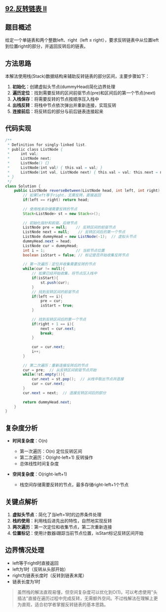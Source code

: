 ## [92.反转链表 II](https://leetcode.cn/problems/reverse-linked-list-ii/description/)

## 题目概述
给定一个单链表和两个整数left、right（left ≤ right），要求反转链表中从位置left到位置right的部分，并返回反转后的链表。

## 方法思路
本解法使用栈(Stack)数据结构来辅助反转链表的部分区间，主要步骤如下：

1. **初始化**：创建虚拟头节点(dummyHead)简化边界处理
2. **遍历定位**：找到需要反转的区间前驱节点(pre)和区间后的第一个节点(next)
3. **入栈保存**：将需要反转的节点按顺序压入栈中
4. **出栈反转**：将栈中节点依次弹出并重新连接，实现反转
5. **连接前后**：将反转后的部分与前后链表连接起来

## 代码实现

```java
/**
 * Definition for singly-linked list.
 * public class ListNode {
 *     int val;
 *     ListNode next;
 *     ListNode() {}
 *     ListNode(int val) { this.val = val; }
 *     ListNode(int val, ListNode next) { this.val = val; this.next = next; }
 * }
 */
class Solution {
    public ListNode reverseBetween(ListNode head, int left, int right) {
        // 如果left等于right，无需反转，直接返回
        if(left == right) return head;
        
        // 使用栈来存储需要反转的节点
        Stack<ListNode> st = new Stack<>();
        
        // 初始化指针和前驱、后继节点
        ListNode pre = null;    // 反转区间的前驱节点
        ListNode next = null;    // 反转区间后的第一个节点
        ListNode dummyHead = new ListNode(-1);  // 虚拟头节点
        dummyHead.next = head;
        ListNode cur = dummyHead;
        int i = 1;              // 当前节点位置
        boolean isStart = false; // 标记是否开始收集反转节点
        
        // 第一次遍历：定位并收集需要反转的节点
        while(cur != null){
            // 如果已经开始收集，将节点压入栈中
            if(isStart){
                st.push(cur);
            }
            // 找到反转区间的前驱节点
            if(left == i){
                pre = cur;
                isStart = true;
            }
            
            // 找到反转区间后的第一个节点
            if(right + 1 == i){
                next = cur.next;
                break;
            }
            
            cur = cur.next;
            i++;
        }
        
        // 第二次遍历：重新连接反转后的节点
        cur = pre;  // 从反转区间前驱节点开始
        while(!st.empty()){
            cur.next = st.pop();  // 从栈中取出节点并连接
            cur = cur.next;
        }
        cur.next = next;  // 连接反转区间后的部分
        
        return dummyHead.next;
    }
}
```

## 复杂度分析

- **时间复杂度**：O(n)
  - 第一次遍历：O(n) 定位反转区间
  - 第二次遍历：O(right-left+1) 反转操作
  - 总体线性时间复杂度

- **空间复杂度**：O(right-left+1)
  - 栈空间存储需要反转的节点，最多存储right-left+1个节点

## 关键点解析

1. **虚拟头节点**：简化了当left=1时的边界条件处理
2. **栈的使用**：利用栈后进先出的特性，自然地实现反转
3. **两次遍历**：第一次定位和收集节点，第二次重新连接
4. **位置标记**：使用计数器i跟踪当前节点位置，isStart标记反转区间开始

## 边界情况处理

- left等于right时直接返回
- left为1时（反转从头部开始）
- right为链表长度时（反转到链表末尾）
- 链表长度为1时

>  虽然栈的解法直观易懂，但空间复杂度可以优化到O(1)。可以考虑使用"头插法"直接在遍历过程中完成反转，无需额外空间。不过栈解法在理解上更为直观，适合初学者掌握反转链表的基本思路。